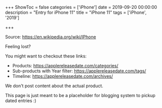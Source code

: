 +++
ShowToc = false
categories = ['iPhone']
date = 2019-09-20 00:00:00
description = "Entry for iPhone 11"
title = "iPhone 11"
tags = ['iPhone', '2019']

+++

Source: https://en.wikipedia.org/wiki/IPhone

Feeling lost?

You might want to checkout these links:
- Products: https://applereleasedate.com/categories/
- Sub-products with Year filter: https://applereleasedate.com/tags/
- Timeline: https://applereleasedate.com/archives/

We don't post content about the actual product. 



This page is just meant to be a placeholder for blogging system to pickup dated entries :)


